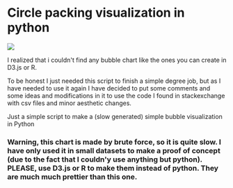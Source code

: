 # Circle packing visualization in python
![](https://github.com/thebooort/circle-packing-visualization-in-python/blob/master/example.png)

I realized that i couldn't find any bubble chart like the ones you can create in D3.js or R. 

To be honest I just needed this script to finish a simple degree job, but as I have needed to use it again I have decided to put some comments and some ideas and modifications in it to use the code I found in stackexchange with csv files and minor aesthetic changes.

Just a simple script to make a (slow generated) simple bubble visualization  in Python

### Warning, this chart is made by brute force, so it is quite slow. I have only used it in small datasets to make a proof of concept (due to the fact that I couldn'y use anything but python). PLEASE, use D3.js or R to make them instead of python. They are much much prettier than this one.
